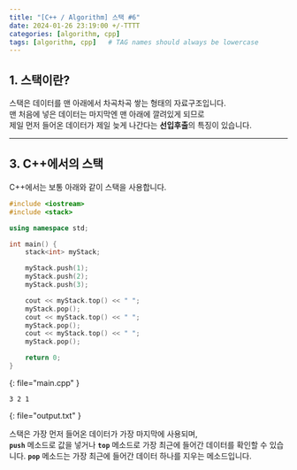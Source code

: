 ```yaml
---
title: "[C++ / Algorithm] 스택 #6"
date: 2024-01-26 23:19:00 +/-TTTT
categories: [algorithm, cpp]
tags: [algorithm, cpp]   # TAG names should always be lowercase
---
```


## 1. 스택이란?

스택은 데이터를 맨 아래에서 차곡차곡 쌓는 형태의 자료구조입니다.<br>
맨 처음에 넣은 데이터는 마지막엔 맨 아래에 깔려있게 되므로<br>
제일 먼저 들어온 데이터가 제일 늦게 나간다는 **선입후출**의 특징이 있습니다. 

----

## 3. C++에서의 스택

C++에서는 보통 아래와 같이 스택을 사용합니다.

```cpp
#include <iostream>
#include <stack>

using namespace std;

int main() {
    stack<int> myStack;

    myStack.push(1);
    myStack.push(2);
    myStack.push(3);

    cout << myStack.top() << " ";
    myStack.pop();
    cout << myStack.top() << " ";
    myStack.pop();
    cout << myStack.top() << " ";
    myStack.pop();

    return 0;
}
```
{: file="main.cpp" }
```
3 2 1 
```
{: file="output.txt" }

스택은 가장 먼저 들어온 데이터가 가장 마지막에 사용되며,<br>
**`push`** 메소드로 값을 넣거나 **`top`** 메소드로 가장 최근에 들어간 데이터를 확인할 수 있습니다.
**`pop`** 메소드는 가장 최근에 들어간 데이터 하나를 지우는 메소드입니다.
